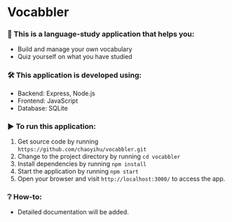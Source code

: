 # Vocabbler

### 📑 This is a language-study application that helps you:
- Build and manage your own vocabulary 
- Quiz yourself on what you have studied

### 🛠️ This application is developed using:
- Backend: Express, Node.js
- Frontend: JavaScript
- Database: SQLite

### ▶️ To run this application:
1. Get source code by running `https://github.com/chaoyihu/vocabbler.git`
2. Change to the project directory by running `cd vocabbler`
3. Install dependencies by running `npm install`
4. Start the application by running `npm start`
5. Open your browser and visit `http://localhost:3000/` to access the app.

### ❔ How-to:
- Detailed documentation will be added.
